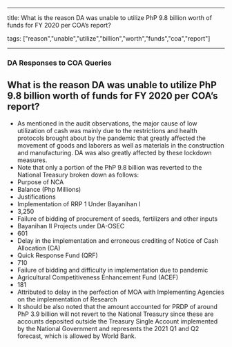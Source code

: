 
---

title: What is the reason DA was unable to utilize PhP 9.8 billion worth of funds for FY 2020 per COA’s report?

tags: ["reason","unable","utilize","billion","worth","funds","coa","report"]

---

### DA Responses to COA Queries

## What is the reason DA was unable to utilize PhP 9.8 billion worth of funds for FY 2020 per COA’s report?


 - As mentioned in the audit observations, the major cause of low utilization of cash was mainly due to the restrictions and health protocols brought about by the pandemic that greatly affected the movement of goods and laborers as well as materials in the construction and manufacturing. DA was also greatly affected by these lockdown measures.
 - Note that only a portion of the PhP 9.8 billion was reverted to the National Treasury broken down as follows:
 - Purpose of NCA
 - Balance (Php Millions)
 - Justifications
 - Implementation of RRP 1 Under Bayanihan I
 - 3,250
 - Failure of bidding of procurement of seeds, fertilizers and other inputs
 - Bayanihan II Projects under DA-OSEC
 - 601
 - Delay in the implementation and erroneous crediting of Notice of Cash Allocation (CA)
 - Quick Response Fund (QRF)
 - 710
 - Failure of bidding and difficulty in implementation due to pandemic
 - Agricultural Competitiveness Enhancement Fund (ACEF)
 - 181
 - Attributed to delay in the perfection of MOA with Implementing Agencies on the implementation of Research
 - It should be also noted that the amount accounted for PRDP of around PhP 3.9 billion will not revert to the National Treasury since these are accounts deposited outside the Treasury Single Account implemented by the National Government and represents the 2021 Q1 and Q2 forecast, which is allowed by World Bank.
